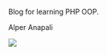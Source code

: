 Blog for learning PHP OOP. 

Alper Anapali

<img src="https://cdn.mathpix.com/snip/images/4cJJKm94hn8oVz6aUkdT-7PyzPyy5QZwreOqk4g5_W0.original.fullsize.png" >
